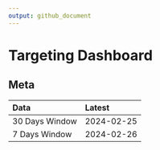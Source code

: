 ```yaml
---
output: github_document
---
```


# Targeting Dashboard



## Meta


|Data           |Latest     |
|:--------------|:----------|
|30 Days Window |2024-02-25 |
|7 Days Window  |2024-02-26 |
